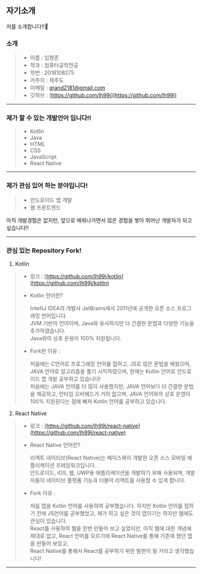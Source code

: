 ## 자기소개

저를 소개합니다!!🫣

### 소개
> + 이름 : 임형준
> + 학과 : 컴퓨터공학전공
> + 학번 : 2018108275
> + 거주지 : 제주도
> + 이메일 : grand2181@gmail.com
> + 깃허브 : [https://github.com/lh99j](https://github.com/lh99j)

---

### 제가 할 수 있는 개발언어 입니다!!

> + Kotlin
> + Java
> + HTML
> + CSS
> + JavaScript
> + React Native

---

### 제가 관심 있어 하는 분야입니다!

> + 안드로이드 앱 개발
> + 웹 프론트엔드

 아직 개발경험은 없지만, 앞으로 배워나가면서 많은 경험을 쌓아 뛰어난 개발자가 되고 싶습니다!!

---

### 관심 있는 Repository Fork!

1. Kotlin

> + 링크 : [https://github.com/lh99j/kotlin](https://github.com/lh99j/kotlin)
>
> + Kotlin 언어란? 
>
>   IntelliJ IDEA의 개발사 JetBrains에서 2011년에 공개한 오픈 소스 프로그래밍 언어입니다.
>  <Br> JVM 기반의 언어이며, Java와 유사하지만 더 간결한 문법과 다양한 기능을 추가하였습니다. 
>  <Br> Java와의 상호 운용이 100% 지원됩니다.
>
> + Fork한 이유 : 
>
>   처음에는 C언어로 프로그래밍 언어를 접하고, JS로 많은 문법을 배웠으며, JAVA 언어로 알고리즘을 풀기 시작하였으며, 현재는 Kotlin 언어로 안드로이드 앱 개발 공부하고 있습니다!
> <Br>  처음에는 JAVA 언어를 더 많이 사용했지만, JAVA 언어보다 더 간결한 문법을 제공하고, 런타임 오버헤드가 거의 없으며, JAVA 언어와의 상호 운영이 100% 지원된다는 점에 빠져 Kotlin 언어를 공부하고 있습니다.
 
2. React Native
> + 링크 : [https://github.com/lh99j/react-native](https://github.com/lh99j/react-native)
>
> + React Native 언어란?
>
>   리액트 네이티브(React Native)는 페이스북이 개발한 오픈 소스 모바일 애플리케이션 프레임워크입니다. 
> <Br> 안드로이드, iOS, 웹, UWP용 애플리케이션을 개발하기 위해 사용되며, 개발자들이 네이티브 플랫폼 기능과 더불어 리액트를 사용할 수 있게 합니다.
>
> + Fork 이유 : 
>
>   처음 앱을 Kotlin 언어를 사용하여 공부했습니다. 하지만 Kotlin 언어를 접하기 전에 JS언어를 공부했었고, 제가 하고 싶은 것이 앱이기는 하지만 웹에도 관심이 있습니다.
> <Br> React를 사용하여 웹을 한번 만들어 보고 싶었지만, 아직 웹에 대한 개념에 제대로 없고, React 언어를 모르기에 React Native를 통해 기존에 했던 앱을 만들어 보았고,
> <Br> React Native를 통해서 React를 공부하기 위한 발판이 될 거라고 생각했습니다!
--- 
